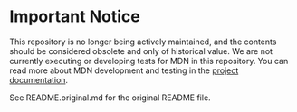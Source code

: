 Important Notice
================

This repository is no longer being actively maintained, and the contents should
be considered obsolete and only of historical value. We are not currently
executing or developing tests for MDN in this repository. You can read more
about MDN development and testing in the
[project documentation](https://kuma.readthedocs.org/en/latest/installation.html).

See README.original.md for the original README file.
